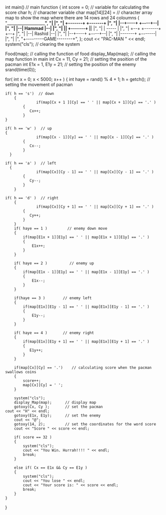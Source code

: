 int main()                       // main function
{
	int score = 0;               // variable for calculating the score
  char h;                      // character variable
  char map[14][24] =           // character array map to show the map where there are 14 rows and 24 coloumns
    {
        "_______________________",
        "|                     |",
		    "| +-------+ +-------+ |",
		    "| |--+----+ +----+--| |",
        "| |--|   Hammad  |--| |",
		    "| |__| +-------+ |__| |",
        "|      | ----- |      |",
		   "| +--+ +-------+ +--+ |",
       "| |--|   Rashid  |--| |",
		  "| |--+----+ +----+--| |",
		 "| |-------+ +-------| |",
    "|                     |",
		"+---------GAME--------+",
    };
	cout << "PAC-MAN " << endl;
  system("cls");                 // clearing the system
	
  Food(map);                     // calling the function of food
  display_Map(map);              // calling the map function in main
  int Cx = 11, Cy = 21;          // setting the psoition of the pacman
	int E1x = 1, E1y = 21;         // setting the position of the enemy
	srand(time(0));
  
  for( int x = 0; x < 5000; x++ )
  {
		int haye = rand() % 4 + 1;
    h = getch();      // setting the movement of pacman
    
    if( h == 's')  // down
		{
			      if(map[Cx + 1 ][Cy] == ' ' || map[Cx + 1][Cy] == '.' )
            {
               Cx++;
            }
    }
    
    if( h == 'w' )  // up
    {	
			      if(map[Cx - 1][Cy] == ' ' || map[Cx - 1][Cy] == '.' )
            {
               Cx--;
            }
	  }
    
    if( h == 'a' )  // left
	  {
			      if(map[Cx][Cy - 1] == ' ' || map[Cx][Cy - 1] == '.' )
            {
               Cy--;
            }
		}
    
    if( h == 'd' )  // right
		{
			      if(map[Cx][Cy + 1] == ' ' || map[Cx][Cy + 1] == '.' )
            {
               Cy++;
            }
		}
		if( haye == 1 )         // enemy down move
		{
			if(map[E1x + 1][E1y] == ' ' || map[E1x + 1][E1y] == '.' )
			{
				E1x++;
			}
		}
    
		if( haye == 2 )          // enemy up
		{
			if(map[E1x - 1][E1y] == ' ' || map[E1x - 1][E1y] == '.' )
			{
				E1x--;
			}
		}
    
		if(haye == 3 )        // enemy left
		{
			if(map[E1x][E1y - 1] == ' ' || map[E1x][E1y - 1] == '.' )
            {
				E1y--;
            }
		}
    
		if( haye == 4 )       // enemy right
		{
			if(map[E1x][E1y + 1] == ' ' || map[E1x][E1y + 1] == '.' )
            {
               E1y++;
            }
		}
    
		if(map[Cx][Cy] == '.')    // calculating score when the pacman swallows coins
		{
			score++;
			map[Cx][Cy] = ' ';
		}
    
		system("cls");
		display_Map(map);      // display map
		gotoxy(Cx, Cy );       // set the pacman
    cout << "H" << endl;
		gotoxy(E1x, E1y);      // set the enemy
		cout << "@";
		gotoxy(14, 2);         // set the coordinates for the word score
		cout << "Score " << score << endl;
    
		if( score == 32 )
		{
			system("cls");
			cout << "You Win. Hurrah!!!! " << endl;
			break;
		}
    
		else if( Cx == E1x && Cy == E1y )
		{
			system("cls");
			cout << "You lose " << endl;
			cout << "Your score is: " << score << endl;
			break;
		}
	}
}
